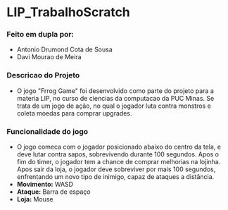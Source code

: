 # LIP_TrabalhoScratch
### Feito em dupla por:
+ Antonio Drumond Cota de Sousa
+ Davi Mourao de Meira

### Descricao do Projeto
+ O jogo "Frrog Game" foi desenvolvido como parte do projeto para a materia LIP, no curso de ciencias da computacao da PUC Minas. Se trata de um jogo de ação, no qual o jogador luta contra monstros e coleta moedas para comprar upgrades.

### Funcionalidade do jogo
+ O jogo comeca com o jogador posicionado abaixo do centro da tela, e deve lutar contra sapos, sobrevivendo durante 100 segundos. Apos o fim do timer, o jogador tem a chance de comprar melhorias na lojinha. Apos sair da loja, o jogador deve sobreviver por mais 100 segundos, enfrentando um novo tipo de inimigo, capaz de ataques a distância.
+ **Movimento:** WASD
+ **Ataque:** Barra de espaço
+ **Loja:** Mouse
